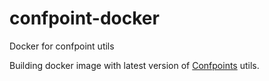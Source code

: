 # confpoint-docker

Docker for confpoint utils

Building docker image with latest version of [Confpoints](https://github.com/Mcublog/confpoint) utils.
